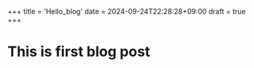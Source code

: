+++
title = 'Hello_blog'
date = 2024-09-24T22:28:28+09:00
draft = true
+++

# This is first blog post